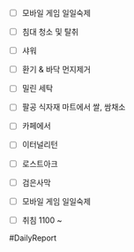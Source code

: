 
- [ ] 모바일 게임 일일숙제

- [ ] 침대 청소 및 탈취
- [ ] 샤워
- [ ] 환기 & 바닥 먼지제거 
- [ ] 밀린 세탁 
- [ ] 팔공 식자재 마트에서 쌀, 쌈채소

- [ ] 카페에서 

- [ ] 이터널리턴
- [ ] 로스트아크
- [ ]  검은사막 

- [ ] 모바일 게임 일일숙제
- [ ] 취침 1100 ~ 


#DailyReport 